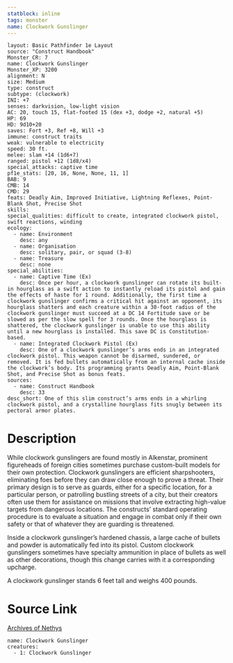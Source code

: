 ```yaml
---
statblock: inline
tags: monster
name: Clockwork Gunslinger
---
```

```statblock
layout: Basic Pathfinder 1e Layout
source: "Construct Handbook"
Monster_CR: 7
name: Clockwork Gunslinger
Monster_XP: 3200
alignment: N
size: Medium
type: construct
subtype: (clockwork)
INI: +7
senses: darkvision, low-light vision
AC: 20, touch 15, flat-footed 15 (dex +3, dodge +2, natural +5)
HP: 69
HD: 9d10+20
saves: Fort +3, Ref +8, Will +3
immune: construct traits
weak: vulnerable to electricity
speed: 30 ft.
melee: slam +14 (1d6+7)
ranged: pistol +12 (1d8/x4)
special_attacks: captive time
pf1e_stats: [20, 16, None, None, 11, 1]
BAB: 9
CMB: 14
CMD: 29
feats: Deadly Aim, Improved Initiative, Lightning Reflexes, Point-Blank Shot, Precise Shot
skills: 
special_qualities: difficult to create, integrated clockwork pistol, swift reactions, winding
ecology:
  - name: Environment
    desc: any
  - name: Organisation
    desc: solitary, pair, or squad (3-8)
  - name: Treasure
    desc: none
special_abilities:
  - name: Captive Time (Ex)
    desc: Once per hour, a clockwork gunslinger can rotate its built-in hourglass as a swift action to instantly reload its pistol and gain the effects of haste for 1 round. Additionally, the first time a clockwork gunslinger confirms a critical hit against an opponent, its hourglass shatters and each creature within a 30-foot radius of the clockwork gunslinger must succeed at a DC 14 Fortitude save or be slowed as per the slow spell for 3 rounds. Once the hourglass is shattered, the clockwork gunslinger is unable to use this ability until a new hourglass is installed. This save DC is Constitution-based.
  - name: Integrated Clockwork Pistol (Ex)
    desc: One of a clockwork gunslinger’s arms ends in an integrated clockwork pistol. This weapon cannot be disarmed, sundered, or removed. It is fed bullets automatically from an internal cache inside the clockwork’s body. Its programming grants Deadly Aim, Point-Blank Shot, and Precise Shot as bonus feats.
sources:
  - name: Construct Handbook
    desc: 33
desc_short: One of this slim construct’s arms ends in a whirling clockwork pistol, and a crystalline hourglass fits snugly between its pectoral armor plates.
```
# Description
While clockwork gunslingers are found mostly in Alkenstar, prominent figureheads of foreign cities sometimes purchase custom-built models for their own protection. Clockwork gunslingers are efficient sharpshooters, eliminating foes before they can draw close enough to prove a threat. Their primary design is to serve as guards, either for a specific location, for a particular person, or patrolling bustling streets of a city, but their creators often use them for assistance on missions that involve extracting high-value targets from dangerous locations. The constructs’ standard operating procedure is to evaluate a situation and engage in combat only if their own safety or that of whatever they are guarding is threatened.

 Inside a clockwork gunslinger’s hardened chassis, a large cache of bullets and powder is automatically fed into its pistol. Custom clockwork gunslingers sometimes have specialty ammunition in place of bullets as well as other decorations, though this change carries with it a corresponding upcharge.

 A clockwork gunslinger stands 6 feet tall and weighs 400 pounds.
# Source Link
[Archives of Nethys](https://aonprd.com/MonsterDisplay.aspx?ItemName=Clockwork%20Gunslinger)
```encounter-table
name: Clockwork Gunslinger
creatures:
  - 1: Clockwork Gunslinger
```
